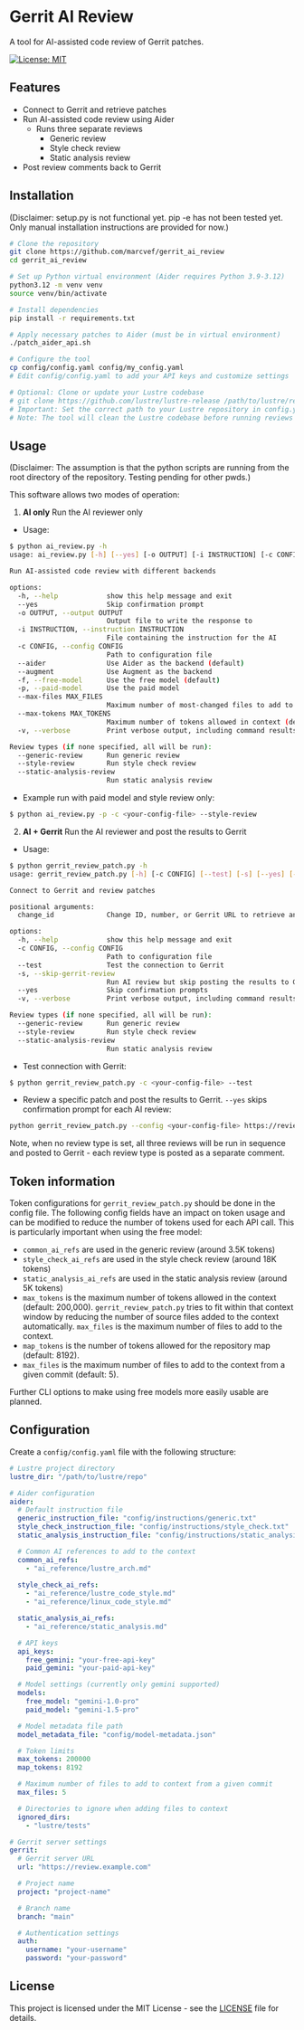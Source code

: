 # Gerrit AI Review

A tool for AI-assisted code review of Gerrit patches.

[![License: MIT](https://img.shields.io/badge/License-MIT-yellow.svg)](https://opensource.org/licenses/MIT)

## Features

- Connect to Gerrit and retrieve patches
- Run AI-assisted code review using Aider
  - Runs three separate reviews
    - Generic review
    - Style check review
    - Static analysis review
- Post review comments back to Gerrit

## Installation

(Disclaimer: setup.py is not functional yet. pip -e has not been tested yet. Only manual installation instructions are provided for now.)

```bash
# Clone the repository
git clone https://github.com/marcvef/gerrit_ai_review
cd gerrit_ai_review

# Set up Python virtual environment (Aider requires Python 3.9-3.12)
python3.12 -m venv venv
source venv/bin/activate

# Install dependencies
pip install -r requirements.txt

# Apply necessary patches to Aider (must be in virtual environment)
./patch_aider_api.sh

# Configure the tool
cp config/config.yaml config/my_config.yaml
# Edit config/config.yaml to add your API keys and customize settings

# Optional: Clone or update your Lustre codebase
# git clone https://github.com/lustre/lustre-release /path/to/lustre/repo
# Important: Set the correct path to your Lustre repository in config.yaml
# Note: The tool will clean the Lustre codebase before running reviews
```

## Usage
(Disclaimer: The assumption is that the python scripts are running from the root directory of the repository. Testing pending for other pwds.)

This software allows two modes of operation:

1. **AI only** Run the AI reviewer only
- Usage:
```bash
$ python ai_review.py -h
usage: ai_review.py [-h] [--yes] [-o OUTPUT] [-i INSTRUCTION] [-c CONFIG] [--aider | --augment] [-f | -p] [--max-files MAX_FILES] [--max-tokens MAX_TOKENS] [-v] [--generic-review] [--style-review] [--static-analysis-review]

Run AI-assisted code review with different backends

options:
  -h, --help            show this help message and exit
  --yes                 Skip confirmation prompt
  -o OUTPUT, --output OUTPUT
                        Output file to write the response to
  -i INSTRUCTION, --instruction INSTRUCTION
                        File containing the instruction for the AI
  -c CONFIG, --config CONFIG
                        Path to configuration file
  --aider               Use Aider as the backend (default)
  --augment             Use Augment as the backend
  -f, --free-model      Use the free model (default)
  -p, --paid-model      Use the paid model
  --max-files MAX_FILES
                        Maximum number of most-changed files to add to context (default: 3)
  --max-tokens MAX_TOKENS
                        Maximum number of tokens allowed in context (default: 200,000)
  -v, --verbose         Print verbose output, including command results

Review types (if none specified, all will be run):
  --generic-review      Run generic review
  --style-review        Run style check review
  --static-analysis-review
                        Run static analysis review
```
- Example run with paid model and style review only:
```bash
$ python ai_review.py -p -c <your-config-file> --style-review
```

2. **AI + Gerrit** Run the AI reviewer and post the results to Gerrit
- Usage: 
```bash
$ python gerrit_review_patch.py -h
usage: gerrit_review_patch.py [-h] [-c CONFIG] [--test] [-s] [--yes] [-v] [--generic-review] [--style-review] [--static-analysis-review] [change_id]

Connect to Gerrit and review patches

positional arguments:
  change_id             Change ID, number, or Gerrit URL to retrieve and review

options:
  -h, --help            show this help message and exit
  -c CONFIG, --config CONFIG
                        Path to configuration file
  --test                Test the connection to Gerrit
  -s, --skip-gerrit-review
                        Run AI review but skip posting the results to Gerrit
  --yes                 Skip confirmation prompts
  -v, --verbose         Print verbose output, including command results

Review types (if none specified, all will be run):
  --generic-review      Run generic review
  --style-review        Run style check review
  --static-analysis-review
                        Run static analysis review
```

- Test connection with Gerrit:
```bash
$ python gerrit_review_patch.py -c <your-config-file> --test
```
- Review a specific patch and post the results to Gerrit. `--yes` skips confirmation prompt for each AI review:
```bash
python gerrit_review_patch.py --config <your-config-file> https://review.whamcloud.com/c/fs/lustre-release/+/<id>/ --yes
```

Note, when no review type is set, all three reviews will be run in sequence and posted to Gerrit - each review type is posted as a separate comment.

## Token information
Token configurations for `gerrit_review_patch.py` should be done in the config file. The following config fields have an impact on token usage and can be modified to reduce the number of tokens used for each API call. This is particularly important when using the free model:
- `common_ai_refs` are used in the generic review (around 3.5K tokens)
- `style_check_ai_refs` are used in the style check review (around 18K tokens)
- `static_analysis_ai_refs` are used in the static analysis review (around 5K tokens)
- `max_tokens` is the maximum number of tokens allowed in the context (default: 200,000). `gerrit_review_patch.py` tries to fit within that context window by reducing the number of source files added to the context automatically. `max_files` is the maximum number of files to add to the context.
- `map_tokens` is the number of tokens allowed for the repository map (default: 8192).
- `max_files` is the maximum number of files to add to the context from a given commit (default: 5).

Further CLI options to make using free models more easily usable are planned.

## Configuration

Create a `config/config.yaml` file with the following structure:

```yaml
# Lustre project directory
lustre_dir: "/path/to/lustre/repo"

# Aider configuration
aider:
  # Default instruction file
  generic_instruction_file: "config/instructions/generic.txt"
  style_check_instruction_file: "config/instructions/style_check.txt"
  static_analysis_instruction_file: "config/instructions/static_analysis.txt"

  # Common AI references to add to the context
  common_ai_refs:
    - "ai_reference/lustre_arch.md"
  
  style_check_ai_refs:
    - "ai_reference/lustre_code_style.md"
    - "ai_reference/linux_code_style.md"

  static_analysis_ai_refs:
    - "ai_reference/static_analysis.md"

  # API keys
  api_keys:
    free_gemini: "your-free-api-key"
    paid_gemini: "your-paid-api-key"

  # Model settings (currently only gemini supported)
  models:
    free_model: "gemini-1.0-pro"
    paid_model: "gemini-1.5-pro"

  # Model metadata file path
  model_metadata_file: "config/model-metadata.json"

  # Token limits
  max_tokens: 200000
  map_tokens: 8192

  # Maximum number of files to add to context from a given commit
  max_files: 5

  # Directories to ignore when adding files to context
  ignored_dirs:
    - "lustre/tests"

# Gerrit server settings
gerrit:
  # Gerrit server URL
  url: "https://review.example.com"

  # Project name
  project: "project-name"

  # Branch name
  branch: "main"

  # Authentication settings
  auth:
    username: "your-username"
    password: "your-password"
```

## License

This project is licensed under the MIT License - see the [LICENSE](LICENSE) file for details.
